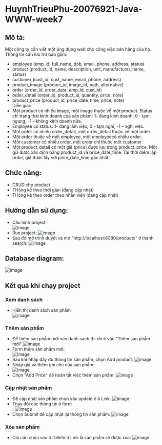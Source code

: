 # HuynhTrieuPhu-20076921-Java-WWW-week7
## Mô tả:
Một công ty cần viết một ứng dụng web cho công việc bán hàng của họ. Thông tin cần lưu trữ bao gồm:
- employee (emp_id, full_name, dob, email, phone, address, status)
- product (product_id, name, description, unit, manufacturer_name, status)
- customer (cust_id, cust_name, email, phone, address)
- product_image (product_id, image_id, path, alternative)
- order (order_id, order_date, emp_id, cust_id)
- order_detail (order_id, product_id, quantity, price, note)
- product_price (product_id, price_date_time, price, note) </br>
Diễn giải:
- Một product có nhiều image, một image thuộc về một product. Status chỉ trạng thái kinh doanh 
của sản phẩm: 1- đang kinh doanh, 0 - tạm ngưng, -1 - không kinh doanh nữa.
- Employee có status: 1- đang làm việc, 0 - tạm nghỉ, -1 – nghỉ việc.
- Một order có nhiều order_detail, một order_detail thuộc về một order.
- Một order thuộc về một employee, một employeecó nhiều order.
- Một customer có nhiều order, một order chỉ thuộc một customer.
- Một product_detail có một giá (price) được lưu trong product_price. Một giá được xác định 
bằng product_id và price_date_time. Tại thời điểm lập order, giá được lấy với price_date_time 
gần nhất.
## Chức năng:
- CRUD cho product
- THông kế theo thời gian (đang cập nhật)
- THông kê theo order theo nhân viên (đang cập nhật)
## Hướng dẫn sử dụng:
* Cấu hình project:</br>
  ![image](https://github.com/Genzi135/HuynhTrieuPhu-20076921-Java-WWW/assets/104980263/4f65964a-9176-46a4-892e-8011ba5855fc)
* Run project:
  ![image](https://github.com/Genzi135/HuynhTrieuPhu-20076921-Java-WWW/assets/104980263/6988d65a-16b1-4af6-b397-8d1f3e41efa0)
* Sau đó mở trình duyệt và mở "http://localhost:8080/products" ở thanh search: ![image](https://github.com/Genzi135/HuynhTrieuPhu-20076921-Java-WWW/assets/104980263/a46b2545-e8a1-4877-ae3e-397e11c69203)

## Database diagram:
![image](https://github.com/Genzi135/HuynhTrieuPhu-20076921-Java-WWW/assets/104980263/819a4154-c0ae-42ce-8f3a-d8eb8d94ec35)

## Kết quả khi chạy project
### Xem danh sách
* Hiển thị danh sách sản phẩm </br>
  ![image](https://github.com/Genzi135/HuynhTrieuPhu-20076921-Java-WWW/assets/104980263/c00e0b46-115d-4327-9ee6-af7cd1155483)
### Thêm sản phẩm
* Để thêm sản phẩm mới vào danh sách thì click vào "Thêm sản phẩm mới" 
  ![image](https://github.com/Genzi135/HuynhTrieuPhu-20076921-Java-WWW/assets/104980263/0beac4a8-e5ef-4b0b-b2de-9967be7e14ac)
* Form thêm sản phẩm mới:</br> ![image](https://github.com/Genzi135/HuynhTrieuPhu-20076921-Java-WWW/assets/104980263/6c4d9694-af31-4740-8bde-eaafd1ed8b8d)
* Sau khi nhập đầy đủ thông tin sản phẩm, chọn Add product: ![image](https://github.com/Genzi135/HuynhTrieuPhu-20076921-Java-WWW/assets/104980263/12c7d851-4a0f-4a2a-8e47-bf5f55cb691c)
* Nhập giá và thêm ghi chú của sản phẩm:</br> ![image](https://github.com/Genzi135/HuynhTrieuPhu-20076921-Java-WWW/assets/104980263/ff9d7b99-0384-496c-9cbd-83b95bcfa176)
* Chọn "Add Price" để hoàn tất việc thêm sản phẩm: ![image](https://github.com/Genzi135/HuynhTrieuPhu-20076921-Java-WWW/assets/104980263/dd4e4f79-d374-44df-be70-00f898c402e8)
### Cập nhật sản phẩm
* Để cập nhật sản phẩm chọn vào update ở ô Link: ![image](https://github.com/Genzi135/HuynhTrieuPhu-20076921-Java-WWW/assets/104980263/234c06ae-2083-48e5-9144-334a5ef6948c)
* Thay đổi các thông tin ở form</br>: ![image](https://github.com/Genzi135/HuynhTrieuPhu-20076921-Java-WWW/assets/104980263/13b4b781-edce-40f0-b041-b69a85ffbe64)
* Chọn Submit để cập nhật lại thông tin sản phẩm: ![image](https://github.com/Genzi135/HuynhTrieuPhu-20076921-Java-WWW/assets/104980263/2724081e-b924-4942-9c9f-ba185bc322e0)
### Xóa sản phẩm
* Chỉ cần chọn vào ô Delete ở Link là sản phẩm sẽ được xóa: ![image](https://github.com/Genzi135/HuynhTrieuPhu-20076921-Java-WWW/assets/104980263/9a856de9-6a9c-4c62-92ce-d0b5040035d2)

  

